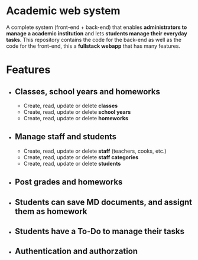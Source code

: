 # Academic web system
A complete system (front-end + back-end) that enables **administrators to manage a academic institution** and lets **students manage their everyday tasks**. This repository contains the code for the back-end as well as the code for the front-end, this a **fullstack webapp** that has many features.

# Features
 - ## Classes, school years and homeworks
    - Create, read, update or delete **classes**
    - Create, read, update or delete **school years**
    - Create, read, update or delete **homeworks**
 - ## Manage staff and students
    - Create, read, update or delete **staff** (teachers, cooks, etc.)
    - Create, read, update or delete **staff categories**
    - Create, read, update or delete **students**
 - ## Post grades and homeworks
 - ## Students can save MD documents, and assignt them as homework
 - ## Students have a To-Do to manage their tasks
 - ## Authentication and authorzation
